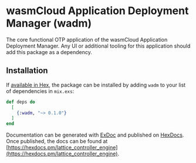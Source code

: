 # wasmCloud Application Deployment Manager (wadm)

The core functional OTP application of the wasmCloud Application Deployment Manager. Any UI or additional tooling for this application should add this package as a dependency.

## Installation

If [available in Hex](https://hex.pm/docs/publish), the package can be installed
by adding `wadm` to your list of dependencies in `mix.exs`:

```elixir
def deps do
  [
    {:wadm, "~> 0.1.0"}
  ]
end
```

Documentation can be generated with [ExDoc](https://github.com/elixir-lang/ex_doc)
and published on [HexDocs](https://hexdocs.pm). Once published, the docs can
be found at [https://hexdocs.pm/lattice_controller_engine](https://hexdocs.pm/lattice_controller_engine).

